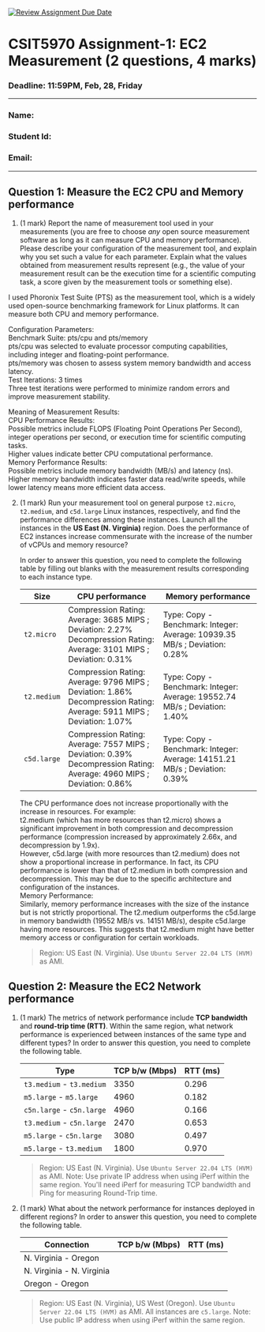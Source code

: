 [![Review Assignment Due Date](https://classroom.github.com/assets/deadline-readme-button-22041afd0340ce965d47ae6ef1cefeee28c7c493a6346c4f15d667ab976d596c.svg)](https://classroom.github.com/a/IAASVEAZ)
# CSIT5970 Assignment-1: EC2 Measurement (2 questions, 4 marks)

### Deadline: 11:59PM, Feb, 28, Friday

---

### Name: 
### Student Id: 
### Email: 

---

## Question 1: Measure the EC2 CPU and Memory performance

1. (1 mark) Report the name of measurement tool used in your measurements (you are free to choose *any* open source measurement software as long as it can measure CPU and memory performance). Please describe your configuration of the measurement tool, and explain why you set such a value for each parameter. Explain what the values obtained from measurement results represent (e.g., the value of your measurement result can be the execution time for a scientific computing task, a score given by the measurement tools or something else).

I used Phoronix Test Suite (PTS) as the measurement tool, which is a widely used open-source benchmarking framework for Linux platforms. It can measure both CPU and memory performance.<br>

Configuration Parameters:<br>
Benchmark Suite: pts/cpu and pts/memory<br>
    pts/cpu was selected to evaluate processor computing capabilities, including integer and floating-point performance.<br>
    pts/memory was chosen to assess system memory bandwidth and access latency.<br>
Test Iterations: 3 times<br>
    Three test iterations were performed to minimize random errors and improve measurement stability.<br>
    
Meaning of Measurement Results:<br>
CPU Performance Results:<br>
    Possible metrics include FLOPS (Floating Point Operations Per Second), integer operations per second, or execution time for scientific computing tasks.<br>
    Higher values indicate better CPU computational performance.<br>
Memory Performance Results:<br>
    Possible metrics include memory bandwidth (MB/s) and latency (ns).<br>
    Higher memory bandwidth indicates faster data read/write speeds, while lower latency means more efficient data access.<br>

2. (1 mark) Run your measurement tool on general purpose `t2.micro`, `t2.medium`, and `c5d.large` Linux instances, respectively, and find the performance differences among these instances. Launch all the instances in the **US East (N. Virginia)** region. Does the performance of EC2 instances increase commensurate with the increase of the number of vCPUs and memory resource?

    In order to answer this question, you need to complete the following table by filling out blanks with the measurement results corresponding to each instance type.

    | Size        | CPU performance | Memory performance |
    | ----------- | --------------- | ------------------ |
    | `t2.micro` | Compression Rating: Average: 3685 MIPS ; Deviation: 2.27%<br> Decompression Rating: Average: 3101 MIPS ; Deviation: 0.31% | Type: Copy - Benchmark: Integer: Average: 10939.35 MB/s ; Deviation: 0.28% |
    | `t2.medium`  | Compression Rating: Average: 9796 MIPS ; Deviation: 1.86%<br> Decompression Rating: Average: 5911 MIPS ; Deviation: 1.07% | Type: Copy - Benchmark: Integer: Average: 19552.74 MB/s ; Deviation: 1.40% |
    | `c5d.large` | Compression Rating: Average: 7557 MIPS ; Deviation: 0.39%<br> Decompression Rating: Average: 4960 MIPS ; Deviation: 0.86% | Type: Copy - Benchmark: Integer: Average: 14151.21 MB/s ; Deviation: 0.39% |

    The CPU performance does not increase proportionally with the increase in resources. For example:<br>
    t2.medium (which has more resources than t2.micro) shows a significant improvement in both compression and decompression performance (compression increased by approximately 2.66x, and decompression by 1.9x).<br>
    However, c5d.large (with more resources than t2.medium) does not show a proportional increase in performance. In fact, its CPU performance is lower than that of t2.medium in both compression and decompression. This may be due to the specific architecture and configuration of the instances.<br>
    Memory Performance:<br>
    Similarly, memory performance increases with the size of the instance but is not strictly proportional. The t2.medium outperforms the c5d.large in memory bandwidth (19552 MB/s vs. 14151 MB/s), despite c5d.large having more resources. This suggests that t2.medium might have better memory access or configuration for certain workloads.
    

    > Region: US East (N. Virginia). Use `Ubuntu Server 22.04 LTS (HVM)` as AMI.

## Question 2: Measure the EC2 Network performance

1. (1 mark) The metrics of network performance include **TCP bandwidth** and **round-trip time (RTT)**. Within the same region, what network performance is experienced between instances of the same type and different types? In order to answer this question, you need to complete the following table.

    | Type                      | TCP b/w (Mbps) | RTT (ms) |
    | ------------------------- | -------------- | -------- |
    | `t3.medium` - `t3.medium` | 3350           | 0.296    |
    | `m5.large` - `m5.large`   | 4960           | 0.182    |
    | `c5n.large` - `c5n.large` | 4960           | 0.166    |
    | `t3.medium` - `c5n.large` | 2470           | 0.653    |
    | `m5.large` - `c5n.large`  | 3080           | 0.497    |
    | `m5.large` - `t3.medium`  | 1800           | 0.970    |

    > Region: US East (N. Virginia). Use `Ubuntu Server 22.04 LTS (HVM)` as AMI. Note: Use private IP address when using iPerf within the same region. You'll need iPerf for measuring TCP bandwidth and Ping for measuring Round-Trip time.

2. (1 mark) What about the network performance for instances deployed in different regions? In order to answer this question, you need to complete the following table.

    | Connection                | TCP b/w (Mbps) | RTT (ms) |
    | ------------------------- | -------------- | -------- |
    | N. Virginia - Oregon      |                |          |
    | N. Virginia - N. Virginia |                |          |
    | Oregon - Oregon           |                |          |
 
    > Region: US East (N. Virginia), US West (Oregon). Use `Ubuntu Server 22.04 LTS (HVM)` as AMI. All instances are `c5.large`. Note: Use public IP address when using iPerf within the same region.
